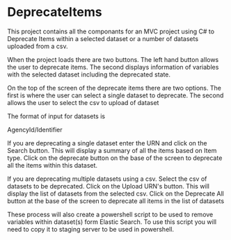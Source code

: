# DeprecateItems


This project contains all the componants for an MVC project using C# to Deprecate Items within a selected dataset or a number of datasets uploaded from a csv.

When the project loads there are two buttons. The left hand button allows the user to deprecate items. The second displays information of variables with the selected dataset including the deprecated state.

On the top of the screen of the deprecate items there are two options. The first is where the user can select a single dataset to deprecate. The second allows the user to select the csv to upload of dataset

The format of input for datasets is 

AgencyId/Identifier

If you are deprecating a single dataset enter the URN and click on the Search button. This will display a summary of all the items based on Item type. Click on the deprecate button on the base of the screen to deprecate all the items within this dataset.

If you are deprecating multiple datasets using a csv. Select the csv of datasets to be deprecated.  Click on the Upload URN's button. This will display the list of datasets from the selected csv. Click on the Deprecate All button at the base of the screen to deprecate all items in the list of datasets

These process will also create a powershell script to be used to remove variables within dataset(s) form Elastic Search. To use this script you will need to copy it to staging server to be used in powershell.
